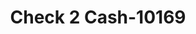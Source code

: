 ---
f_zip-code: 49829
f_state-code: MI
title: Check 2 Cash-10169
f_phone: 906-786-6675
f_city-only: Escanaba
f_address: 2403 Ludington Street Escanaba
f_location-unique-id: '10169'
slug: check-2-cash-10169
updated-on: '2024-05-30T13:46:58.046Z'
created-on: '2024-05-30T13:36:59.803Z'
published-on: '2024-05-30T13:54:32.469Z'
f_city-state: cms/city/escanaba-mi.md
f_company: cms/company/check-2-cash.md
f_state: cms/state/michigan.md
layout: '[payday-loan].html'
tags: payday-loan
---